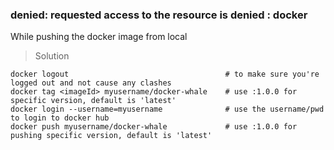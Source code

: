 ### denied: requested access to the resource is denied : docker

While pushing the docker image from local

> Solution

```
docker logout                                   # to make sure you're logged out and not cause any clashes
docker tag <imageId> myusername/docker-whale    # use :1.0.0 for specific version, default is 'latest'
docker login --username=myusername              # use the username/pwd to login to docker hub
docker push myusername/docker-whale             # use :1.0.0 for pushing specific version, default is 'latest'
```
